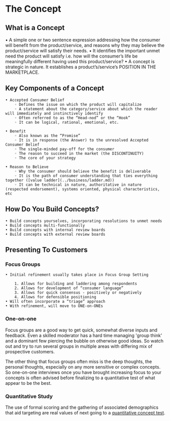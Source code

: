 
# The Concept 

## What is a Concept


• A simple one or two sentence expression addressing how the consumer will benefit from the product/service, and reasons why they may believe the product/service will satisfy their needs.
• It identifies the important unmet need the product will satisfy i.e. how will the consumer’s life be meaningfully different having used this product/service?
• A concept is strategic in nature.  It establishes a product’s/service’s POSITION IN THE MARKETPLACE.


 ## Key Components of a Concept

      
    • Accepted Consumer Belief 
        ◦ Defines the issue on which the product will capitalize 
        ◦ A statement about the category/service about which the reader will immediately and instinctively identify 
        ◦ Often referred to as the “Head-nod” or the “Hook” 
        ◦ It can be logical, rational, emotional, etc.

    • Benefit 
        ◦ Also known as the “Promise” 
        ◦ It is in response (the Answer) to the unresolved Accepted Consumer Belief
        ◦ The single-minded pay-off for the consumer 
        ◦ The reason to succeed in the market (the DISCONTINUITY) 
        ◦ The core of your strategy

    • Reason to Believe
        ◦ Why the consumer should believe the benefit is deliverable 
        ◦ It is the path of consumer understanding that ties everything together ([value ladder](../business/ladder.md))
        ◦ It can be technical in nature, authoritative in nature (respected endorsement), systems oriented, physical characteristics, etc



## How Do You Build Concepts?

    • Build concepts yourselves, incorporating resolutions to unmet needs
    • Build concepts multi-functionally
    • Build concepts with internal review boards
    • Build concepts with external review boards

## Presenting To Customers

### Focus Groups
    • Initial refinement usually takes place in Focus Group Setting

        1. Allows for building and laddering among respondents
        2. Allows for development of “consumer language”
        3. Allows for quick consensus - positively or negatively
        4. Allows for defensible positioning
    • Will often incorporate a “triage” approach
    • With refinement, will move to ONE-on-ONEs

### One-on-one
Focus groups are a good way to get quick, somewhat diverse inputs and feedback.  Even a skilled moderator has a hard time managing 'group think' and a dominant few piercing the bubble on otherwise good ideas.  So watch out and try to run several groups in multiple areas with differing mix of prospective customers.

The other thing that focus groups often miss is the deep thoughts, the personal thoughts, especially on any more sensitive or complex concepts.  So one-on-one interviews once you have brought increasing focus to your concepts is often advised before finalizing to a quantitative test of what appear to be the best.
  
### Quantitative Study
The use of formal scoring and the gathering of associated demographics that aid targeting are real values of next going to a [quantitative concept test](../business/conceptquestions.md).
